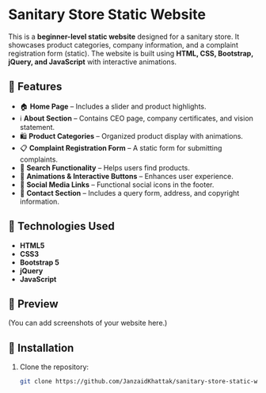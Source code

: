 # Sanitary Store Static Website  

This is a **beginner-level static website** designed for a sanitary store. It showcases product categories, company information, and a complaint registration form (static). The website is built using **HTML, CSS, Bootstrap, jQuery, and JavaScript** with interactive animations.  

## 🌟 Features  
- 🏠 **Home Page** – Includes a slider and product highlights.  
- ℹ️ **About Section** – Contains CEO page, company certificates, and vision statement.  
- 🛍️ **Product Categories** – Organized product display with animations.  
- 📋 **Complaint Registration Form** – A static form for submitting complaints.  
- 🔎 **Search Functionality** – Helps users find products.  
- 🎨 **Animations & Interactive Buttons** – Enhances user experience.  
- 📢 **Social Media Links** – Functional social icons in the footer.  
- 📧 **Contact Section** – Includes a query form, address, and copyright information.  

## 🚀 Technologies Used  
- **HTML5**  
- **CSS3**  
- **Bootstrap 5**  
- **jQuery**  
- **JavaScript**  

## 📸 Preview  
(You can add screenshots of your website here.)  

## 🔧 Installation  
1. Clone the repository:  
   ```sh
   git clone https://github.com/JanzaidKhattak/sanitary-store-static-website
